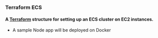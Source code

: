 ### Terraform ECS

#### A [Terraform](https://www.terraform.io) structure for setting up an ECS cluster on EC2 instances.

- A sample Node app will be deployed on Docker
